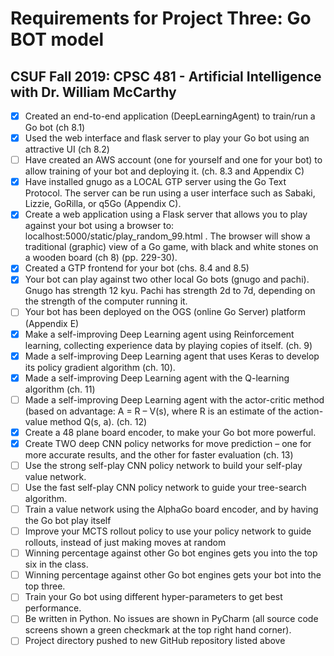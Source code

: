 # Requirements for Project Three: Go BOT model
## CSUF Fall 2019: CPSC 481 - Artificial Intelligence with Dr. William McCarthy

- [x] Created an end-to-end application (DeepLearningAgent) to train/run a Go bot (ch 8.1)
- [x] Used the web interface and flask server to play your Go bot using an attractive UI (ch 8.2)
- [ ] Have created an AWS account (one for yourself and one for your bot) to allow training of your bot and deploying it. (ch. 8.3 and Appendix C)
- [x] Have installed gnugo as a LOCAL GTP server using the Go Text Protocol. The server can be run using a user interface such as Sabaki, Lizzie, GoRilla, or q5Go (Appendix C).
- [x] Create a web application using a Flask server that allows you to play against your bot using a
        browser to: localhost:5000/static/play_random_99.html . The browser will show a traditional
        (graphic) view of a Go game, with black and white stones on a wooden board (ch 8) (pp. 229-30).
- [x] Created a GTP frontend for your bot (chs. 8.4 and 8.5)
- [x] Your bot can play against two other local Go bots (gnugo and pachi). Gnugo has strength 12 kyu.
        Pachi has strength 2d to 7d, depending on the strength of the computer running it.
- [ ] Your bot has been deployed on the OGS (online Go Server) platform (Appendix E)
- [x] Make a self-improving Deep Learning agent using Reinforcement learning, collecting experience
        data by playing copies of itself. (ch. 9)
- [x] Made a self-improving Deep Learning agent that uses Keras to develop its policy gradient algorithm (ch. 10).
- [x] Made a self-improving Deep Learning agent with the Q-learning algorithm (ch. 11)
- [ ] Made a self-improving Deep Learning agent with the actor-critic method (based on advantage: A = R – V(s),
        where R is an estimate of the action-value method Q(s, a). (ch. 12)
- [x] Create a 48 plane board encoder, to make your Go bot more powerful.
- [x] Create TWO deep CNN policy networks for move prediction – one for more accurate results,
        and the other for faster evaluation (ch. 13)
- [ ] Use the strong self-play CNN policy network to build your self-play value network.
- [ ] Use the fast self-play CNN policy network to guide your tree-search algorithm.
- [ ] Train a value network using the AlphaGo board encoder, and by having the Go bot play itself
- [ ] Improve your MCTS rollout policy to use your policy network to guide rollouts, instead of just making moves at random
- [ ] Winning percentage against other Go bot engines gets you into the top six in the class.
- [ ] Winning percentage against other Go bot engines gets your bot into the top three.
- [ ] Train your Go bot using different hyper-parameters to get best performance.
- [ ] Be written in Python. No issues are shown in PyCharm (all source code screens shown a green checkmark at the top right hand corner).
- [ ] Project directory pushed to new GitHub repository listed above
